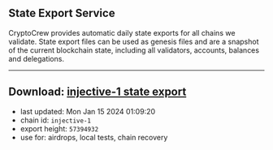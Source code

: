 ## State Export Service
CryptoCrew provides automatic daily state exports for all chains we validate. State export files can be used as genesis files and are a snapshot of the current blockchain state, including all validators, accounts, balances and delegations.

---
**Download: [injective-1 state export](https://dl.ccvalidators.com/SERVICE/injective/injective-1_export_57394932.json)**
---

- last updated: Mon Jan 15 2024 01:09:20
- chain id: `injective-1`
- export height: `57394932`
- use for: airdrops, local tests, chain recovery
